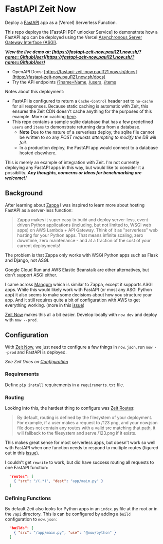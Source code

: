 # FastAPI Zeit Now

Deploy a [FastAPI] app as a [Vercel] Serverless Function.

This repo deploys the [FastAPI PDF unlocker Service] to demonstrate how a FastAPI app can be deployed using the Vercel 
[Asynchronous Server Gateway Interface (ASGI)].

**_View the live demo at: [https://fastapi-zeit-now.paul121.now.sh/?name=GithubUser](https://fastapi-zeit-now.paul121.now.sh/?name=GithubUser)_**
- OpenAPI Docs: [https://fastapi-zeit-now.paul121.now.sh/docs](https://fastapi-zeit-now.paul121.now.sh/docs)
- Try the API endpoints [/?name=Name](https://fastapi-zeit-now.paul121.now.sh/?name=Name), [/users](https://fastapi-zeit-now.paul121.now.sh/users), [/items](https://fastapi-zeit-now.paul121.now.sh/items)

Notes about this deployment:
- FastAPI is configured to return a `Cache-Control` header set to `no-cache` for all responses. Because
static caching is automatic with Zeit, this ensures the Zeit CDN doesn't cache anything for the purposes of this 
example. More on caching [here](https://zeit.co/docs/v2/network/caching).
- This repo contains a sample sqlite database that has a few predefined `users` and `items` to demonstrate returning data
from a database.
  - **Note** Due to the nature of a serverless deploy, the sqlite file cannot be written to so any 
*POST requests attempting to modify the DB will fail.*
  - In a production deploy, the FastAPI app would connect to a 
database hosted elsewhere.

This is merely an example of integration with Zeit. I'm not currently deploying any FastAPI apps in this way, but would
like to consider it a possibility. **_Any thoughts, concerns or ideas for benchmarking are welcome!!_**

## Background

After learning about [Zappa] I was inspired to learn more about hosting FastAPI as a server-less function:
> Zappa makes it super easy to build and deploy server-less, event-driven Python applications (including, but not limited to, WSGI web apps) on AWS Lambda + API Gateway. Think of it as "serverless" web hosting for your Python apps. That means infinite scaling, zero downtime, zero maintenance - and at a fraction of the cost of your current deployments!

The problem is that Zappa only works with WSGI Python apps such as Flask and Django, not ASGI.

Google Cloud Run and AWS Elastic Beanstalk are other alternatives, but don't support ASGI either.

I came across [Mangum] which is similar to Zappa, except it supports ASGI apps. While this would likely work with 
FastAPI (or most any ASGI Python app) it also seems to make some decisions about how you structure your app. And it 
still requires quite a bit of configuration with AWS to get everything working. (more in this [issue](https://github.com/tiangolo/fastapi/issues/812))

[Zeit Now] makes this all a bit easier. Develop locally with `now dev` and deploy with `now --prod`.

## Configuration

With [Zeit Now], we just need to configure a few things in `now.json`, run `now --prod` and FastAPI is deployed.

*See Zeit Docs on [Configuration](https://zeit.co/docs/configuration)*

### Requirements

Define `pip install` requirements in a `requirements.txt` file.

### Routing

Looking into this, the hardest thing to configure was [Zeit Routes]: 
> By default, routing is defined by the filesystem of your deployment. For example, if a user makes a request to /123.png, and your now.json file does not contain any routes with a valid src matching that path, it will fallback to the filesystem and serve /123.png if it exists.

This makes great sense for most serverless apps, but doesn't work so well with FastAPI when one function needs to 
respond to multiple routes (figured out in this [issue](https://github.com/zeit/now/issues/3729#issuecomment-582114686)).

I couldn't get `rewrite` to work, but did have success routing all requests to one FastAPI function:
```json
  "routes": [
    { "src": "/(.*)", "dest": "app/main.py" }
  ]
```

### Defining Functions

By default Zeit also looks for Python apps in an `index.py` file at the root or in the `/api` directory. This is can be
configured by adding a `build` configuration to `now.json`:
```json
  "builds": [
    { "src": "/app/main.py", "use": "@now/python" }
  ]
```


[FastAPI]: https://fastapi.tiangolo.com
[FastAPI SQL Databases Tutorial]:https://fastapi.tiangolo.com/tutorial/sql-databases/#review-all-the-files
[Zeit]: https://zeit.co
[Zeit Now]: https://github.com/zeit/now/tree/master/packages/now-cli
[Asynchronous Server Gateway Interface (ASGI)]: https://zeit.co/docs/runtimes#advanced-usage/advanced-python-usage/asynchronous-server-gateway-interface
[Zeit Routes]: https://zeit.co/docs/configuration#project/routes
[Zappa]: https://github.com/Miserlou/Zappa
[Mangum]: https://github.com/erm/mangum
